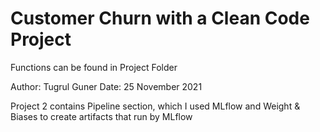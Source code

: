 # Customer Churn with a Clean Code Project

Functions can be found in Project Folder

Author: Tugrul Guner
Date: 25 November 2021

Project 2 contains Pipeline section, which I used MLflow and Weight & Biases to create
artifacts that run by MLflow


